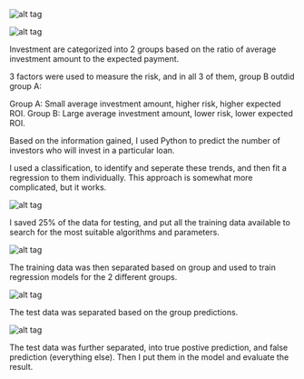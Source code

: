 
![alt tag](https://cloud.githubusercontent.com/assets/10266642/23363730/a731bea4-fd2e-11e6-9320-069cf747cd9d.png)

![alt tag](https://cloud.githubusercontent.com/assets/10266642/23363766/dfc1ea3c-fd2e-11e6-9055-4e6269dab76f.png)

Investment are categorized into 2 groups based on the ratio of average investment amount to the expected payment.

3 factors were used to measure the risk, and in all 3 of them, group B outdid group A:

Group A: Small average investment amount, higher risk, higher expected ROI.
Group B: Large average investment amount, lower risk, lower expected ROI.


Based on the information gained, I used Python to predict the number of investors who will invest in a particular loan.

I used a classification, to identify and seperate these trends, and then fit a regression to them individually. 
This approach is somewhat more complicated, but it works.

![alt tag](https://cloud.githubusercontent.com/assets/10266642/23798886/112a7514-05d9-11e7-9675-5623ff09e94a.JPG)

I saved 25% of the data for testing, and put all the training data available to search for the most suitable algorithms and parameters.

![alt tag](https://cloud.githubusercontent.com/assets/10266642/23798826/d84f9c24-05d8-11e7-9672-572b99540073.JPG)

The training data was then separated based on group and used to train regression models for the 2 different groups.

![alt tag](https://cloud.githubusercontent.com/assets/10266642/23798827/d9d5fdfe-05d8-11e7-9f3a-294c6acaebac.JPG)

The test data was separated based on the group predictions.

![alt tag](https://cloud.githubusercontent.com/assets/10266642/23798831/dbb64f48-05d8-11e7-803b-3d0a3a6e1279.JPG)

The test data was further separated, into true postive prediction, and false prediction (everything else). 
Then I put them in the model and evaluate the result.
